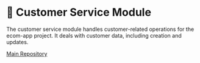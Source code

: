 # 👥 Customer Service Module

The customer service module handles customer-related operations for the ecom-app project. It deals with customer data, including creation and updates.

[Main Repository](https://github.com/Slimani-CE/ecom-app-main)